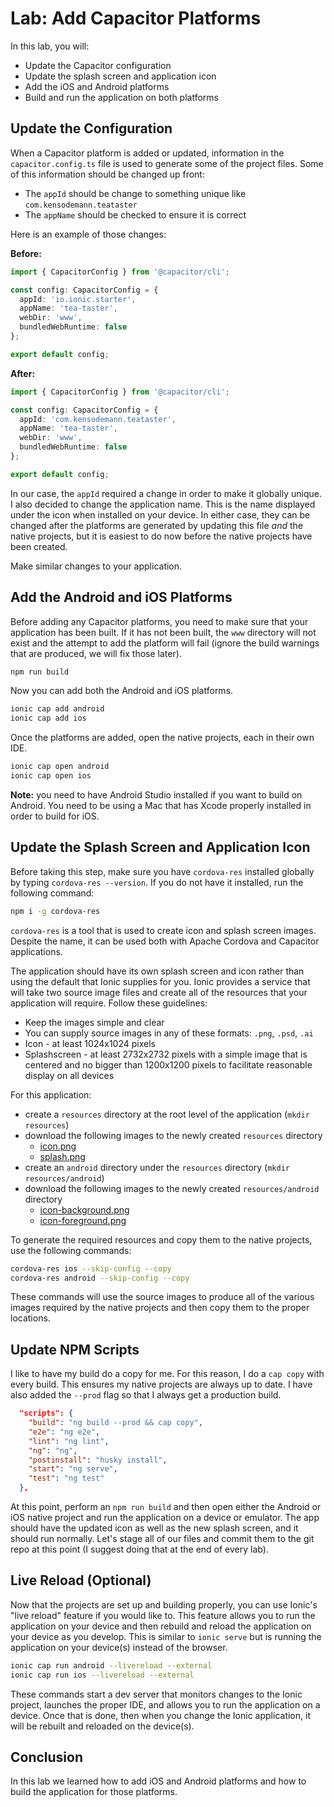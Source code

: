 # Lab: Add Capacitor Platforms

In this lab, you will:

- Update the Capacitor configuration
- Update the splash screen and application icon
- Add the iOS and Android platforms
- Build and run the application on both platforms

## Update the Configuration

When a Capacitor platform is added or updated, information in the `capacitor.config.ts` file is used to generate some of the project files. Some of this information should be changed up front:

- The `appId` should be change to something unique like `com.kensodemann.teataster`
- The `appName` should be checked to ensure it is correct

Here is an example of those changes:

**Before:**

```TypeScript
import { CapacitorConfig } from '@capacitor/cli';

const config: CapacitorConfig = {
  appId: 'io.ionic.starter',
  appName: 'tea-taster',
  webDir: 'www',
  bundledWebRuntime: false
};

export default config;
```

**After:**

```TypeScript
import { CapacitorConfig } from '@capacitor/cli';

const config: CapacitorConfig = {
  appId: 'com.kensodemann.teataster',
  appName: 'tea-taster',
  webDir: 'www',
  bundledWebRuntime: false
};

export default config;
```

In our case, the `appId` required a change in order to make it globally unique. I also decided to change the application name. This is the name displayed under the icon when installed on your device. In either case, they can be changed after the platforms are generated by updating this file _and_ the native projects, but it is easiest to do now before the native projects have been created.

Make similar changes to your application.

## Add the Android and iOS Platforms

Before adding any Capacitor platforms, you need to make sure that your application has been built. If it has not been built, the `www` directory will not exist and the attempt to add the platform will fail (ignore the build warnings that are produced, we will fix those later).

```bash
npm run build
```

Now you can add both the Android and iOS platforms.

```bash
ionic cap add android
ionic cap add ios
```

Once the platforms are added, open the native projects, each in their own IDE.

```bash
ionic cap open android
ionic cap open ios
```

**Note:** you need to have Android Studio installed if you want to build on Android. You need to be using a Mac that has Xcode properly installed in order to build for iOS.

## Update the Splash Screen and Application Icon

Before taking this step, make sure you have `cordova-res` installed globally by typing `cordova-res --version`. If you do not have it installed, run the following command:

```bash
npm i -g cordova-res
```

`cordova-res` is a tool that is used to create icon and splash screen images. Despite the name, it can be used both with Apache Cordova and Capacitor applications.

The application should have its own splash screen and icon rather than using the default that Ionic supplies for you. Ionic provides a service that will take two source image files and create all of the resources that your application will require. Follow these guidelines:

- Keep the images simple and clear
- You can supply source images in any of these formats: `.png`, `.psd`, `.ai`
- Icon - at least 1024x1024 pixels
- Splashscreen - at least 2732x2732 pixels with a simple image that is centered and no bigger than 1200x1200 pixels to facilitate reasonable display on all devices

For this application:

- create a `resources` directory at the root level of the application (`mkdir resources`)
- download the following images to the newly created `resources` directory
  - <a download href="/assets/packages/ionic-angular/icon.png">icon.png</a>
  - <a download href="/assets/packages/ionic-angular/splash.png">splash.png</a>
- create an `android` directory under the `resources` directory (`mkdir resources/android`)
- download the following images to the newly created `resources/android` directory
  - <a download href="/assets/packages/ionic-angular/icon-background.png">icon-background.png</a>
  - <a download href="/assets/packages/ionic-angular/icon-foreground.png">icon-foreground.png</a>

To generate the required resources and copy them to the native projects, use the following commands:

```bash
cordova-res ios --skip-config --copy
cordova-res android --skip-config --copy
```

These commands will use the source images to produce all of the various images required by the native projects and then copy them to the proper locations.

## Update NPM Scripts

I like to have my build do a copy for me. For this reason, I do a `cap copy` with every build. This ensures my native projects are always up to date. I have also added the `--prod` flag so that I always get a production build.

```JSON
  "scripts": {
    "build": "ng build --prod && cap copy",
    "e2e": "ng e2e",
    "lint": "ng lint",
    "ng": "ng",
    "postinstall": "husky install",
    "start": "ng serve",
    "test": "ng test"
  },
```

At this point, perform an `npm run build` and then open either the Android or iOS native project and run the application on a device or emulator. The app should have the updated icon as well as the new splash screen, and it should run normally. Let's stage all of our files and commit them to the git repo at this point (I suggest doing that at the end of every lab).

## Live Reload (Optional)

Now that the projects are set up and building properly, you can use Ionic's "live reload" feature if you would like to. This feature allows you to run the application on your device and then rebuild and reload the application on your device as you develop. This is similar to `ionic serve` but is running the application on your device(s) instead of the browser.

```bash
ionic cap run android --livereload --external
ionic cap run ios --livereload --external
```

These commands start a dev server that monitors changes to the Ionic project, launches the proper IDE, and allows you to run the application on a device. Once that is done, then when you change the Ionic application, it will be rebuilt and reloaded on the device(s).

## Conclusion

In this lab we learned how to add iOS and Android platforms and how to build the application for those platforms.
